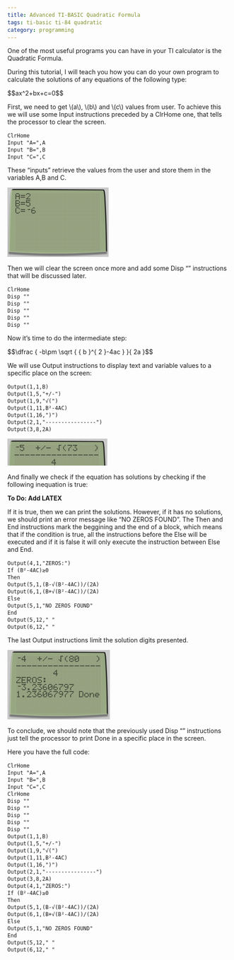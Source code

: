 ```yaml
---
title: Advanced TI-BASIC Quadratic Formula
tags: ti-basic ti-84 quadratic
category: programming
---
```


One of the most useful programs you can have in your TI calculator is the Quadratic Formula.

During this tutorial, I will teach you how you can do your own program to calculate the solutions of any equations of the following type:

<p>$$ax^2+bx+c=0$$</p>

First, we need to get <span>\\(a\\)</span>, <span>\\(b\\)</span> and <span>\\(c\\)</span> values from user. To achieve this we will use some Input instructions preceded by a ClrHome one, that tells the processor to clear the screen.

```
ClrHome
Input "A=",A
Input "B=",B
Input "C=",C
```

These “inputs” retrieve the values from the user and store them in the variables A,B and C.

![Inputs](/images/quadform1.png)

Then we will clear the screen once more and add some Disp “” instructions that will be discussed later.

```
ClrHome
Disp ""
Disp ""
Disp ""
Disp ""
Disp ""
```

Now it’s time to do the intermediate step:

<p>$$\dfrac { -b\pm \sqrt { { b }^{ 2 }-4ac } }{ 2a }$$</p>

We will use Output instructions to display text and variable values to a specific place on the screen:

```
Output(1,1,­B)
Output(1,5,"+/-")
Output(1,9,"√(")
Output(1,11,B²-4AC)
Output(1,16,")")
Output(2,1,"----------------")
Output(3,8,2A)
```

![Inputs](/images/quadform2.png)

And finally we check if the equation has solutions by checking if the following inequation is true:

**To Do: Add LATEX**

If it is true, then we can print the solutions. However, if it has no solutions, we should print an error message like “NO ZEROS FOUND”. The Then and End instructions mark the beggining and the end of a block, which means that if the condition is true, all the instructions before the Else will be executed and if it is false it will only execute the instruction between Else and End.

```
Output(4,1,"ZEROS:")
If (B²-4AC)≥0
Then
Output(5,1,(­B-√(B²-4AC))/(2A)
Output(6,1,(­B+√(B²-4AC))/(2A)
Else
Output(5,1,"NO ZEROS FOUND"
End
Output(5,12," "
Output(6,12," "
```

The last Output instructions limit the solution digits presented.

![Inputs](/images/quadform3.png)

To conclude, we should note that the previously used Disp “” instructions just tell the processor to print Done in a specific place in the screen.

Here you have the full code:

```
ClrHome
Input "A=",A
Input "B=",B
Input "C=",C
ClrHome
Disp ""
Disp ""
Disp ""
Disp ""
Disp ""
Output(1,1,­B)
Output(1,5,"+/-")
Output(1,9,"√(")
Output(1,11,B²-4AC)
Output(1,16,")")
Output(2,1,"----------------")
Output(3,8,2A)
Output(4,1,"ZEROS:")
If (B²-4AC)≥0
Then
Output(5,1,(­B-√(B²-4AC))/(2A)
Output(6,1,(­B+√(B²-4AC))/(2A)
Else
Output(5,1,"NO ZEROS FOUND"
End
Output(5,12," "
Output(6,12," "
```

<script src="https://polyfill.io/v3/polyfill.min.js?features=es6"></script>
<script id="MathJax-script" async src="https://cdn.jsdelivr.net/npm/mathjax@3/es5/tex-mml-chtml.js"></script>
